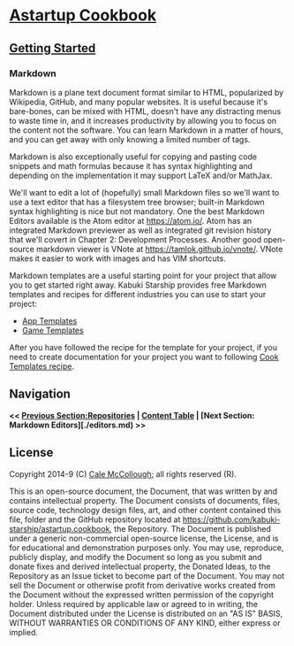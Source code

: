 # [Astartup Cookbook](../readme.md)

## [Getting Started](./readme.md)

### Markdown

Markdown is a plane text document format similar to HTML, popularized by Wikipedia, GitHub, and many popular websites. It is useful because it's bare-bones, can be mixed with HTML, doesn't have any distracting menus to waste time in, and it increases productivity by allowing you to focus on the content not the software. You can learn Markdown in a matter of hours, and you can get away with only knowing a limited number of tags.

Markdown is also exceptionally useful for copying and pasting code snippets and math formulas because it has syntax highlighting and depending on the implementation it may support LaTeX and/or MathJax.

We'll want to edit a lot of (hopefully) small Markdown files so we'll want to use a text editor that has a filesystem tree browser; built-in Markdown syntax highlighting is nice but not mandatory. One the best Markdown Editors available is the Atom editor at <https://atom.io/>. Atom has an integrated Markdown previewer as well as integrated git revision history that we'll covert in Chapter 2: Development Processes. Another good open-source markdown viewer is VNote at <https://tamlok.github.io/vnote/>. VNote makes it easier to work with images and has VIM shortcuts.

Markdown templates are a useful starting point for your project that allow you to get started right away. Kabuki Starship provides free Markdown templates and recipes for different industries you can use to start your project:

* [App Templates](./app_templates.md)
* [Game Templates](./game_templates.md)

After you have followed the recipe for the template for your project, if you need to create documentation for your project you want to following [Cook Templates recipe](./markdown_cookbook.md).

## Navigation

**<< [Previous Section:Repositories](../repositories.md) | [Content Table](../readme.md) | [Next Section: Markdown Editors][./editors.md) >>**

## License

Copyright 2014-9 (C) [Cale McCollough](https://calemccollough.github.io); all rights reserved (R).

This is an open-source document, the Document, that was written by and contains intellectual property. The Document consists of documents, files, source code, technology design files, art, and other content contained this file, folder and the GitHub repository located at <https://github.com/kabuki-starship/astartup.cookbook>, the Repository. The Document is published under a generic non-commercial open-source license, the License, and is for educational and demonstration purposes only. You may use, reproduce, publicly display, and modify the Document so long as you submit and donate fixes and derived intellectual property, the Donated Ideas, to the Repository as an Issue ticket to become part of the Document. You may not sell the Document or otherwise profit from derivative works created from the Document without the expressed written permission of the copyright holder. Unless required by applicable law or agreed to in writing, the Document distributed under the License is distributed on an "AS IS" BASIS, WITHOUT WARRANTIES OR CONDITIONS OF ANY KIND, either express or implied.
